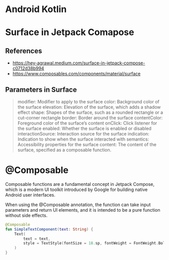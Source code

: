 # Android Kotlin

# Surface in Jetpack Comapose

## References

- https://hey-agrawal.medium.com/surface-in-jetpack-compose-c0712d38b994
- https://www.composables.com/components/material/surface

## Parameters in Surface

> modifier: Modifier to apply to the surface
color: Background color of the surface
elevation: Elevation of the surface, which adds a shadow effect
shape: Shapes of the surface, such as a rounded rectangle or a cut-corner rectangle
border: Border around the surface
contentColor: Foreground color of the surface’s content
onClick: Click listener for the surface
enabled: Whether the surface is enabled or disabled
interactionSource: Interaction source for the surface
indication: Indication to show when the surface interacted with
semantics: Accessibility properties for the surface
content: The content of the surface, specified as a composable function.


# @Composable

Composable functions are a fundamental concept in Jetpack Compose, which is a modern 
UI toolkit introduced by Google for building native Android user interfaces.

When using the @Composable annotation, the function can take input parameters and return 
UI elements, and it is intended to be a pure function without side effects.

```kotlin
@Composable
fun SimpleTextComponent(text: String) {
    Text(
        text = text,
        style = TextStyle(fontSize = 18.sp, fontWeight = FontWeight.Bold)
    )
}
```